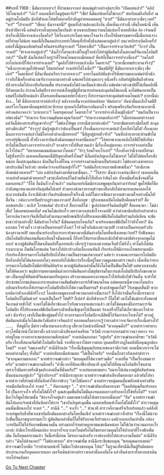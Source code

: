 ##บทที่ 1169 : นี่มันบาทาเทวะ!
ที่บ้านของจางเย่
พ่อแม่ดูข่าวอย่างลุ้นระทึก
“เปิดเผยแล้ว!”
“คลิปวิดีโอมาแล้ว!”
“เอ๊ะ? คนคนนี้ทำไมดูคุ้นตาจัง?”
“เชี่ย! นี่มันเย่น้อยไม่ใช่เรอะ!”
พ่อกับแม่ถึงกับอึ้ง!
ณ หมู่บ้านโอลิมปิก
นักกีฬาและโค้ชทั้งหลายก็กำลังดูถ่ายทอดสดอยู่
“สวย!”
“นี่มันบาทาเทวะชัดๆ เลย!”
“หา!”
“ไอ้จางเย่!”
“เชี่ยละ นั่นจางเย่นี่!”
ผู้คนทั้งล้วนต้องตะลึงงัน เมื่อเห็นเงาร่างนี้ เห็นใบหน้านี้ เห็นฝ่าเท้าปีศาจนี่ แต่หลังจากอึ้งทุกคนก็พากันขำ พวกเขากลับพบว่าตนไม่แปลกใจเลยสักนิด อ้อ เจ้าคนที่ทำเรื่องนี้ก็คือจางเย่เองงั้นหรือ? ไอ้เรื่องกระทำโดยเจตนาโจ่งแจ้ง เรื่องไร้ศีลธรรมพรรค์นี้เมื่อก่อนจางเย่ก็ทำมาไม่น้อย หมอนี่ก็เป็นคนประเภททำให้คนทั้งรักทั้งชังเสมอมาอยู่แล้ว!
บนเวยป๋อระเบิดอีกครั้ง!
แต่ครั้งนี้ผู้คนกลับพร้อมใจกันสรรเสริญจางเย่!
“ไอ้หยาเชี่ย!”
“เป็นอาจารย์จางเว้ยเฮ้ย!”
“อ๊าาา! เป็นจางเย่!”
“ขำจะตายอยู่แล้ว!”
“ฉันก็ว่าใครนะช่างดีใหญ่ใจกล้าไปทำผู้ตัดสินถึงในสถานที่จัดงานโอลิมปิกน่ะ!”
“นั่นสิ! ฉันก็แปลกใจอยู่ว่าฮีโร่คนไหนมาลงมือหนอ! ที่แท้ก็เป็นอาจารย์จางนี่เอง!”
“กดไลก์! ยกไลก์แห่งปีให้อาจารย์จางเลย!”
“ดูคลิปไปห้ารอบแล้วเนี่ย โคตรเจ๋ง!”
“บาทานี้เทพประทานจริงๆ!”
“หนึ่งบาทาสะดุดไปห้าคน! โอ้มายก้อด! จางเย่ทำได้ไงเนี่ย?”
“มีแต่ผีที่รู้! นี่มันบาทาเทวะชัดๆ เชี่ยเอ๊ย!”
“โคตรช็อก! นี่สินะที่แม่งเรียกว่าบาทาเทวะ!”
บาทาในคลิปนั่นช่างไร้ศีลธรรมและแม่นยำยิ่งนัก ราวกับใช้เครื่องคำนวณจับวางออกมาอย่างดี แค่แหย่ไปสะดุดเบาๆ หนึ่งครั้ง กลับทำผู้ตัดสินถึงห้าคนปลิวกระเด็นไปกองทับกันบนพื้น ทำเอาคนนับไม่ถ้วนเห็นแล้วต้องอึ้ง แม้แต่ชาวต่างชาติที่ได้เห็นคลิปนี้ก็ยังตกตะลึง ถ้างานโอลิมปิกรายการแข่งใหญ่มีผู้ที่สามารถทำคนสะดุดล้มได้แบบนี้ คงไม่พ้นกลายเป็นแชมป์โอลิมปิกแน่แล้ว มีใครเคยเห็นคนแหย่ขาไปเบาๆ ก็ทำกรรมการสะดุดล้มห้าคนไหมล่ะ? บาทานี้น่ะช่าง…
ใช่!
นี่คือบาทาสวรรค์ส่งจริงๆ!
หลังจากเห็นจางเย่ปลดปล่อย ‘หัตถ์เทวะ’ อันน่าตื่นตะลึงโจมตีปีเตอร์โกะในมหาศึกมนุษย์ปะทะจักรกล ทุกคนจึงได้รับแรงบันดาลใจ พร้อมเพรียงกันเรียกขานบาทานี้อย่างคล้องจองว่า ‘บาทาเทวะ’!
โคตรสุดยอด!
โคตรสะใจ!
“อาจารย์จางยิ่งใหญ่ยิ่งนัก!”
“สมกับเป็นจางเย่ของฉัน!”
“ท่านจาง รักความดุดันของคุณจังเลย!”
“ท่านจางจอมอหังการ์!”
“เมื่อก่อนเคยด่าจางเย่ แต่วันนี้ต้องสรรเสริญเขาจริงๆ!”
“ไม่ต้องให้พูด บาทานี่น่ายกย่องนัก!”
“บาทาขัดขาอย่างมีสไตล์! สะดุดอย่างมีระดับ!”
“ฮ่าๆๆๆ! ฉันรู้อยู่แล้วว่าต้องเป็นเขา! เรื่องนี้นอกจากจางเย่แล้วใครก็ทำไม่ได้! เรื่องแบบนี้นอกจากจางเย่แล้วไม่มีใครกล้าบ้าลงมือหรอก!”
“นี่สิลูกผู้ชายตัวจริง!”
“คนที่กล้าบาทาสะท้านฟ้าไม่เกรงปฐพีแบบนี้ ทั่วทั้งวงการบันเทิงฉันยอมแค่จางเย่นี่แหละ!”
“ไอ้หยาพวกนายเลิกใส่สีตีไข่สักทีน่า ทำไมไม่เป็นห่วงอาจารย์จางบ้าง? ทางตำรวจไปสืบสวนแล้ว นี่เรื่องใหญ่มากนะ อาจารย์จางอย่าเป็นอะไรไปนะ!”
“สหายคอมเมนต์บนเหลวไหลน่า”
“ฮ่าๆ ร้อนใจอะไรเล่า!”
“เรื่องยิ่งกว่านี้จางเย่ก็ทำมาไม่รู้ตั้งเท่าไร เธอเคยเห็นหมอนี่มีปัญหาสักครั้งไหม? นี่ก็แค่บังเอิญเองไม่ใช่เหรอ! ไม่ได้ไปต่อยใครสักหน่อย ก็แค่สะดุดล้มเอง นับเป็นเรื่องที่ไหน อาจารย์จางผ่านศึกมาเป็นร้อยแล้ว ไม่ต้องห่วงเขาหรอก เขาประเมินไว้แล้วล่ะ เธอคิดว่าจางเย่กินหญ้ารึไง?”
“แต่มันก็กระทบภาพลักษณ์นี่นา”
“เขามีภาพลักษณ์ด้วยเหรอ?”
“เอ่อ แต่ถ้าเกิดต่างชาติด่าเขาขึ้นมา…”
“ไร้สาระ นั่นน่ะจางเย่นะพี่สาว! เธอเคยเห็นจางเย่กลัวคนด่าด้วยเหรอ? เขาน่ะคือก้อนอึในส้วมที่แข็งโป๊กยิ่งกว่าหินไงล่ะ ทั้งเหม็นทั้งแข็งจนตีไม่แตกเลยนะ!”
“ก็ได้ งั้นฉันก็วางใจแล้ว”
บนอินเทอร์เน็ตมีกระแสพูดคุยกันอย่างเร่าร้อน!
พูดให้ชัดก็คือ กำลังสนุกสนานเฮฮากันสุดขีดไปเลย!
ส่วนทางด้านรายงานข่าวของสื่อกลับไม่สามารถแสดงออกได้สะดวกเช่นนั้น ถึงจะมีนักข่าวจีนปรบมือชอบใจเรื่องนี้ แต่ก็ไม่อาจเขียนรายงานข่าวตามใจอย่างนั้นได้!
สื่อจีน : กล้องวงจรปิดปรากฏร่างของจางเย่!
สื่ออังกฤษ : ผู้ร้องเพลงเปิดโอลิมปิกคือคนร้าย?
สื่อออสเตรเลีย : ตะลึง! โกรธแค้น! ประท้วง!
สื่อเกาหลีใต้ : ซูเปอร์สตาร์จีนคิดบัญชี?
สื่อแคนาดา : ไม่น่าเชื่อ! ไม่เคยพบเคยเห็น!
คนจีนไม่แปลกใจ เพราะพวกเขาเข้าใจจางเย่ดี!
ทว่าต่างชาติกลับปากอ้าตาค้าง ใครจะคิดว่าดาราจีนที่เป็นถึงตัวแทนภาพลักษณ์ปักกิ่งที่ร้องเพลงพิธีเปิดโอลิมปิกร่วมกับลิเลียน จะขัดขาชาวบ้านอย่างนี้!
นี่มันบ้าอะไรกัน?
นี่มันคนแบบไหนกัน?
นายร้องเพลงพิธีเปิดไว้ว่ายังไงหา?
ฉันและเธอ ใจร่วมใจ เราต่างเป็นครอบครัวไงล่ะ!
ใจร่วมใจกับน้องสาวนายสิ!
เราต่างเป็นครอบครัวกับน้องสาวนายสิ!
เพลงที่นายร้องกับการกระทำของนายนี่มันต่างกันโดยสิ้นเชิงเลยนะว้อย!?
ยิ่งฟังเพลงเปิดโอลิมปิกอันแสนสั่นสะเทือนใจนั้นตอนนี้ ก็ยิ่งทำให้บรรดาสื่อและนักกีฬาต่างชาติต่างจุกอกพูดไม่ออก!
พวกผู้ตัดสินที่ได้มาเห็นคลิปในภายหลัง เพิ่งจะรู้ว่าตกลงพวกตนเจ็บตัวได้ยังไง ทำไมถึงได้ล้มระเนระนาด ก็พลันโกรธแค้น รีบเร่งไปประท้วงกับเบื้องบนทันที เรียกร้องให้มีการลงโทษสถานหนัก เรียกร้องให้กรรมการโอลิมปิกปักกิ่งให้ความเป็นธรรมแก่พวกเขา!
แต่ทว่า ทางคณะกรรมการโอลิมปิกปักกิ่งกลับไม่ได้แสดงออกใดๆ ตอบกลับไปเพียงว่าเรื่องนี้อยู่ในความดูแลของตำรวจแล้ว
เมื่อเห็นว่าทางกรรมการโอลิมปิกไม่มีท่าทียินดียินร้าย พวกผู้ตัดสินเหล่านั้นก็ยิ่งโมโหเป็นฟืนเป็นไฟ!
แต่พวกเขากลับไม่ได้คิดเลยว่า พฤติกรรมหยามหมิ่นด้วยการตัดสินอย่างไม่ยุติธรรมในการแข่งโอลิมปิกปักกิ่งของพวกเขา เป็นเหตุให้ทีมชาติจีนพลาดเหรียญทอง สร้างบาดแผลทางกายและใจให้กับนักกีฬาจีนนั้น จะทำให้ประชาชนโกรธแค้นและกระทบต่อความสัมพันธ์ทางการกีฬาขนาดไหน แต่พอตอนนี้พวกแกโดนบ้าง กลับมาเรียกร้องให้กรรมการโอลิมปิกปักกิ่งให้ความเป็นธรรม? ช่างกล้าพูดมาได้? ไร้เหตุผลสิ้นดี! พวกแกคิดว่าตัวเองดีนักรึไงวะ! โลกต้องหมุนรอบตัวพวกแกอย่างนั้นเรอะ?
ยิ่งไปกว่านั้นเรื่องนี้กรรมการโอลิมปิกก็ไม่ผิดด้วย!
จางเย่เป็นใคร?
โค้ชรึ? ก็เปล่า!
นักกีฬาเรอะ? ก็ไม่ใช่!
เขาไม่ใช่แม้กระทั่งสตาฟจัดงานด้วยซ้ำไป!
จางเย่ไม่ได้เกี่ยวข้องอะไรกับพวกเขาแต่แรกแล้ว เขาไม่ใช่คนของฝั่งกรรมการจัดโอลิมปิก ที่ไปร้องเพลงพิธีเปิดก็เพราะฝ่ายนั้นเชิญเขาไปเป็นแขก ร้องเสร็จก็ไม่ได้เกี่ยวข้องอะไรด้วยแล้ว นับจริงๆ เขาก็เป็นเพียงผู้ชมทั่วไป ทางกรรมการโอลิมปิกจะมีสิทธิ์ไปจัดการอะไรเขาได้?
พวกผู้ตัดสินเหล่านั้นจึงได้แต่หวังพึ่งตำรวจจีนแล้ว!
หลายคนก็อยากจะรู้ว่าทางตำรวจจะจัดการเรื่องนี้อย่างไร!
……
 
ที่สตูดิโอ
มีตำรวจสี่นายมาเคาะประตู
เสี่ยวหวังหน้าเปลี่ยนสี “พวกคุณคือ?”
นายตำรวจท่าทางอาวุโสที่นำหน้าโชว์ตราตั้ง แล้วกล่าวน้ำเสียงเคร่งเครียด “สวัสดี เรามาจากกรมตำรวจฉาวหยาง จางเย่อยู่ไหม เราอยากจะขอสอบถามสักหน่อย”
จางเย่เดินออกมา “อยู่ครับ”
ตำรวจเฒ่าผงกศีรษะ “สวัสดีครับ เรื่องที่สนามจัดกีฬาโอลิมปิกวันนี้ จากที่ทางเราได้ตรวจสอบ บุคคลที่ปรากฏในคลิปคือคุณถูกต้องไหม?”
จางเย่ “ผมเองครับ”
ฮาฉีฉีรีบเอ่ย “เรื่องนี้เชิญคุณกับทนายของเราดีกว่าค่ะ ตอนนี้พวกเราจะไม่ตอบคำถามใดๆ ทั้งสิ้น!”
จางเย่กลับยกมือห้ามเธอ “ไม่เป็นไรครับ” จากนั้นก็กล่าวกับเหล่าตำรวจ “พวกคุณถามมาเถอะ”
นายตำรวจเฒ่ากล่าว “ขอบคุณที่ให้ความร่วมมือ”
จางเย่ยิ้ม “เป็นเรื่องสมควรครับ”
นายตำรวจเฒ่าถามอีกครั้ง “ค่ำนี้เวลายี่สิบนาฬิกาสิบนาที คุณได้ไปที่สนามโอลิมปิกโซนสาม เพราะไปผิดทางหรือมีจุดประสงค์อื่นที่นั่นครับ?”
จางเย่ตอบตามตรง “ผมจะไปเล่นงานผู้ตัดสินห้าคนนั้นแน่นอนอยู่แล้ว”
“ผู้กำกับจาง!” ฮาฉีฉีกระตุกเขา
นายตำรวจเฒ่าส่งเสียงอืมออกมา แล้วหันไปหานายตำรวจที่ทำหน้าที่บันทึกคำให้การข้างๆ “เขาไปผิดทาง”
นายตำรวจหนุ่มคนนั้นพยักหน้าเคร่งขรึม จรดมือบันทึกลงไป
จางเย่ “...”
ทีมงานสตูฯ “...”
ตำรวจเฒ่าหันกลับมาหาเขา “ในคลิปคุณยื่นเท้าออกไป เป็นการจงใจ หรือไม่ได้ตั้งใจ? คุณสะดุดพื้นยืนไม่มั่นคงจนเผลอกางเท้าออกไปใช่หรือไม่?”
จางเย่มีอะไรก็พูดไปตามนั้น “ต้องจงใจอยู่แล้ว ผมตามพวกนั้นไปเพราะแบบนั้นเลย”
“อืม” นายตำรวจเฒ่าหันไปบอกเจ้าหน้าที่บันทึกคำให้การ “เขาบังเอิญสะดุดพื้น เผลอเหยียดเท้าโดยไม่ได้ตั้งใจ”
ตำรวจหนุ่มคนนั้นเขียนลงไป
จางเย่ “...”
ฮาฉีฉี “...”
จางจั่ว “...”
ห้านาที ตำรวจก็ถามเสร็จเรียบร้อยแล้ว
แต่สิ่งที่จางเย่พูดกับสิ่งที่พวกเขาบันทึกมันแตกต่างกันโดยสิ้นเชิง!
นายตำรวจเฒ่ากล่าวทิ้งท้าย “เรื่องนี้ไม่น่าจะถึงขั้นเป็นอาชญากรรมอะไร ผู้ตัดสินเหล่านั้นก็ไม่ได้รับบาดเจ็บร้ายแรง แค่ผิวถลอกกันเท่านั้น กล้องวงจรปิดก็ไม่ได้จับภาพชัดขนาดนั้น อย่างมากก็จ่ายค่าหยูกยาชดเชยนิดหน่อย ไม่ใช่เงินจำนวนมากอะไร เอาล่ะ ถ้ามีอะไรเปลี่ยนแปลง ทางเราก็จะแวะมาใหม่หรือไม่ก็ขอรบกวนคุณไปให้ปากคำที่โรงพักเพิ่มเติม งั้นก็หมดคำถามแล้ว วันนี้เท่านี้ก่อน ไม่รบกวนล่ะครับ เราต้องกลับไปสะสางงานอื่นต่อ”
ฮาฉีฉีรีบกล่าว “ฉันไปส่งนะคะ!”
“ไม่ต้องหรอก” ตำรวจเฒ่ายิ้ม
ฮาฉีฉีกระซิบขอบคุณ “ขอบคุณมากเลยค่ะ”
ตำรวจเฒ่าโบกมือ “เราทำตามหน้าที่ ไม่มีอะไรต้องขอบคุณ ไปล่ะ”
ในฐานะที่ฮาฉีฉีเป็นผู้รับผิดชอบประสานงานกับบุคคลภายนอก เธอจึงเดินนำทางตำรวจเหล่านั้นลงบันได แล้วยืนส่งกระทั่งพวกเขาเดินจากไปจนลับตา
 
 
 


[Go To Next Chapter]( ./270.md)